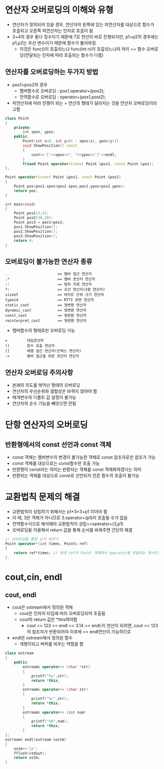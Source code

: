 # 연산자 오버로딩의 이해와 유형
* 연산자가 정의되어 있을 경우, 연산자의 왼쪽에 있는 피연산자를 대상으로 함수가 호출되고 오른쪽 피연산자는 인자로 호출이 됨
* 3+4의 경우 둘다 정수이기 때문에 7로 연산이 바로 진행되지만, p1+p2의 경우에는 p1,p2는 우선 변수이기 때문에 함수가 불러와짐
    * 이것은 func()이 호출되느냐 func(int n)이 호출되느냐의 차이 == 함수 오버로딩(전달되는 인자에 따라 호출되는 함수가 다름)
## 연산자를 오버로딩하는 두가지 방법
* pos1+pos2의 경우
    * 멤버함수로 오버로딩 : pos1.operator+(pos2);
    * 전역함수로 오버로딩 : operator+(pos1,post2);
* 피연산자에 따라 진행이 되는 + 연산의 형태가 달라지는 것을 연산자 오버로딩이라고함
```c++
class Point
{
    private:
        int xpos, ypos;
    public:
        Point(int x=0, int y=0) : xpos(x), ypos(y){}
        void ShowPosition() const
        {
            cout<<'['<<xpos<<", "<<ypos<<']'<<endl;
        }
        friend Point operator+(const Point &pos1, const Point &pos);
};

Point operator+(const Point &pos1, const Point &pos2)
{
    Point pos(pos1.xpos+pos2.xpos,pos1.ypos+pos2.ypos);
    return pos;
}

int main(void)
{
    Point pos1(3,4);
    Point pos2(10,20);
    Point pos3 = pos1+pos2;
    pos1.ShowPosition();
    pos2.ShowPosition();
    pos3.ShowPosition();
    return 0;
}
```
## 오버로딩이 불가능한 연산자 종류
```
.                       == 멤버 접근 연산자
.*                      == 멤버 포인터 연산자
::                      == 범위 지정 연산자
?:                      == 조건 연산자(3항 연산자)
sizeof                  == 바이트 단위 크기 연산자
typeid                  == RTTI 관련 연산자
static_cast             == 형변환 연산자
dynamic_cast            == 형변환 연산자
const_cast              == 형변환 연산자
reinterpret_cast        == 형변환 연산자
```
* 멤버함수의 형태로만 오버로딩 가능
```
=         대입연산자
()        함수 호출 연산자
[]        배열 접근 연산자(인덱스 연산자)
->        멤버 접근을 위한 포인터 연산자

```
## 연산자 오버로딩 주의사항
* 본래의 의도를 벗어난 형태의 오버로딩
* 연산자의 우선순위와 결합성은 바뀌지 않아야 함
* 매개변수의 디폴트 값 설정이 불가능
* 연산자의 순수 기능을 빼앗으면 안됨

# 단항 연산자의 오버로딩
## 반환형에서의 const 선언과 const 객체
* const 객체는 멤버변수의 변경이 불가능한 객체로 const 참조자로만 참조가 가능
* const 객체를 대상으로는 const함수만 호출 가능
* 반환형이 const라는 의미는 반환되는 객체를 const 객체화하겠다는 의미
* 반환되는 객체를 대상으로 const로 선언되지 안흔 함수의 호출이 불가능

# 교환법칙 문제의 해결
* 교환법칙이 성립하기 위해서는 p1+3=3+p1 이어야 함
* 이 때, 3은 객체가 아니므로 3.operator+(p1)이 호출될 수가 없음
* 전역함수식으로 해석해야 교환법칙이 성립=>operator+(3,p1)
* 오버로딩을 이용해서 return 값을 통해 순서를 바꿔주면 간단히 해결

```c++
// 오버로딩을 통한 순서 바꾸기
Point operator*(int times, Point& ref)
{
    return ref*times; // 원래 ref의 Point 객체에서 operator를 호출하는 형식으로 반환
}

```
# cout,cin, endl
## cout, endl
* cout은 ostream에서 정의된 객체
    * cout은 인자의 타입에 따라 오버로딩되어 호출됨
    * cout의 return 값은 *this여야함
        * cout << 123 << endl << 3.14 << endl;이 연산이 되려면,
            cout << 123의 참조자가 반환되어야 이후에 << endl연산이 가능하므로
* endl은 ostream에서 정의된 함수
    * 개행이되고 버퍼를 비우는 역할을 함
```c++
class ostream
{
    public:
        ostream& operator<< (char *str)
        {
            printf("%s",str);
            return *this;
        }
        ostream& operator<< (char str)
        {
            printf("%c",str);
            return *this;
        }
        ostream& operator<< (int num)
        {
            printf("%d",num);
            return *this;
        }
};
ostream& endl(ostream &ostm)
{
    ostm<<'\n';
    fflush(stdout);
    return ostm;
}
```